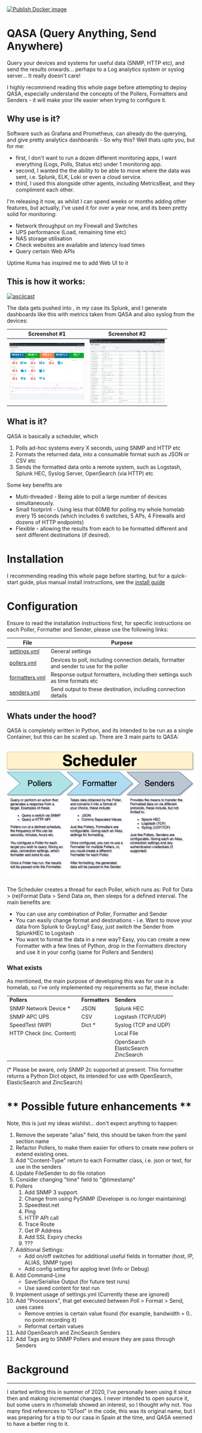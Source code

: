 [![Publish Docker image](https://github.com/projx/qasa/actions/workflows/build-and-push-v2.yml/badge.svg)](https://github.com/projx/qasa/actions/workflows/build-and-push-v2.yml)

# QASA (Query Anything, Send Anywhere)

Query your devices and systems for useful data (SNMP, HTTP etc), and send the results onwards... perhaps to a Log analytics system or syslog server... It really doesn't care!

I highly recommend reading this whole page before attempting to deploy QASA, especially understand the concepts of the Pollers, Formatters and Senders - it will make your life easier when trying to configure it.

## Why use is it?

Software such as Grafana and Prometheus, can already do the querying, and give pretty analytics dashboards - So why this? Well thats upto you, but for me:

- first, I don't want to run a dozen different monitoring apps, I want everything (Logs, Polls, Status etc) under 1 monitoring app.
- second, I wanted the the ability to be able to move where the data was sent, i.e. Splunk, ELK, Loki or even a cloud service.
- third, I used this alongside other agents, including MetricsBeat, and they compliment each other.

I'm releasing it now, as whilst I can spend weeks or months adding other features, but actually,  I've used it for over a year now, and its been pretty solid for monitoring:

- Network throughput on my Firewall and Switches
- UPS performance (Load, remaining time etc)
- NAS storage utilisation
- Check websites are available and latency load times
- Query certain Web APIs

 Uptime Kuma has inspired me to add  Web UI to it
## This is how it works:

[![asciicast](https://asciinema.org/a/ueV8f0BDTwVg2RYydH4FRpF8E.svg)](https://asciinema.org/a/ueV8f0BDTwVg2RYydH4FRpF8E)

The data gets pushed into <your-choice-solution>, in my case its Splunk, and I generate dashboards like this with metrics taken from QASA and also syslog from the devices:


| Screenshot #1                                                              | Screenshot #2                                                             |
| ---------------------------------------------------------------------------- | --------------------------------------------------------------------------- |
| <img src="docs/screenshots/dash-overview.png" alt="isolated" width="200"/> | <img src="docs/screenshots/dash-network.png" alt="isolated" width="200"/> |

## What is it?

QASA is basically a scheduler, which

1. Polls ad-hoc systems every X seconds, using SNMP and HTTP etc
2. Formats the returned data, into a consumable format such as JSON or CSV etc
3. Sends the formatted data onto a remote system, such as Logstash, Splunk HEC, Syslog Server, OpenSearch (via HTTP) etc

Some key benefits are

- Multi-threaded - Being able to poll a large number of devices simultaneously.
- Small footprint - Using less that 60MB for polling my whole homelab every 15 seconds (which includes 6 switches, 5 APs, 4 Firewalls and dozens of HTTP endpoints)
- Flexible - allowing the results from each to be formatted different and sent different destinations (if desired).

# Installation

I recommending reading this whole page before starting, but for a quick-start guide, plus manual install instructions, see the [install guide](docs/index.md)

# Configuration

Ensure to read the installation instructions first, for specific instructions on each Poller, Formatter and Sender, please use the following links:


| **File**                               | **Purpose**                                                                               |
| ---------------------------------------- | ------------------------------------------------------------------------------------------- |
| [ settings.yml ](docs/settings.md)     | General settings                                                                          |
| [ pollers.yml ](docs/pollers.md)       | Devices to poll, including connection details, formatter and sender to use for the poller |
| [ formatters.yml ](docs/formatters.md) | Response output formatters, including their settings such as time formats etc             |
| [ senders.yml ](docs/senders.md)       | Send output to these destination, including connection details                            |

## Whats under the hood?

QASA is completely written in Python, and its intended to be run as a single Container, but this can be scaled up. There are 3 main parts to QASA:

## ![connectors.png](https://github.com/projx/qasa/blob/main/docs/connectors.png?raw=true)

The Scheduler creates a thread for each Poller, which runs as: Poll for Data > (re)Format Data > Send Data on, then sleeps for a defined interval. The main benefits are:

- You can use any combination of Poller, Formatter and Sender
- You can easily change format and destinations - i.e. Want to move your data from Splunk to GrayLog? Easy, just switch the Sender from SplunkHEC to Logstash
- You want to format the data in a new way? Easy, you can create a new Formatter with a few lines of Python, drop in the Formatters directory and use it in your config (same for Pollers and Senders)

### What exists

As mentioned, the main purpose of developing this was for use in a homelab, so I've only implemented my requirements so far, these include:


|                           |                |                                             |
| --------------------------- | ---------------- | --------------------------------------------- |
| **Pollers**               | **Formatters** | **Senders**                                 |
| SNMP Network Device *     | JSON           | Splunk HEC                                  |
| SNMP APC UPS              | CSV            | Logstash (TCP/UDP)                          |
| SpeedTest (WIP)           | Dict *         | Syslog (TCP and UDP)                        |
| HTTP Check (inc. Content) |                | Local File                                  |
|                           |                | OpenSearch<br/>ElasticSearch<br/>ZincSearch |
|                           |                |                                             |

(* Please be aware, only SNMP 2c supported at present. This formatter returns a Python Dict object, its intended for use with OpenSearch, ElasticSearch and ZincSearch)

# ** Possible future enhancements **

Note, this is just my ideas wishlist... don't expect anything to happen:

1. Remove the seperate "alias" field, this should be taken from the yaml section name
2. Refactor Pollers, to make them easier for others to create new pollers or extend existing ones.
3. Add "Content-Type" return to each Formatter class, i.e. json or text, for use in the senders
4. Update FileSender to do file rotation
5. Consider changing "time" field to "@timestamp"
6. Pollers
   1. Add SNMP 3 support.
   2. Change from using PySNMP (Developer is no longer maintaining)
   3. Speedtest.net
   4. Ping
   5. HTTP API call
   6. Trace Route
   7. Get IP Address
   8. Add SSL Expiry checks
   9. ???
7. Additional Settings:
   - Add on/off switches for additional useful fields in formatter (host, IP, ALIAS, SNMP type)
   - Add config setting for applog level (Info or Debug)
8. Add Command-Line
   - Save/Serialise Output (for future test runs)
   - Use saved content for test run
9. Implement usage of settings.yml (Currently these are ignored)
10. Add "Processors", that get executed between Poll > Format > Send, uses cases
    - Remove entries is certain value found (for example, bandwidth = 0.. no point recording it)
    - Reformat certain values
11. Add OpenSearch and ZincSearch Senders
12. Add Tags arg to SNMP Pollers and ensure they are pass through Senders

# Background

---

I started writing this in summer of 2020, I've personally been using it since then and making incremental changes. I never intended to open source it, but some users in r/homelab showed an interest, so I thought why not. You many find references to "QTool" in the code, this was its original name, but I was preparing for a trip to our casa in Spain at the time, and QASA seemed to have a better ring to it.
